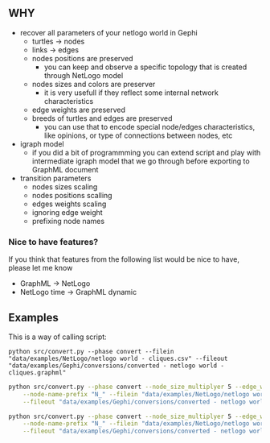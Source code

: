 ## WHY
* recover all parameters of your netlogo world in Gephi
    * turtles -> nodes
    * links -> edges
    * nodes positions are preserved
        * you can keep and observe a specific topology that is created through NetLogo model
    * nodes sizes and colors are preserver
        * it is very usefull if they reflect some internal network characteristics
    * edge weights are preserved
    * breeds of turtles and edges are preserved
        * you can use that to encode special node/edges characteristics, like opinions, or type of connections between nodes, etc
* igraph model
    * if you did a bit of programmming you can extend script and play with intermediate igraph model that we go through before exporting to GraphML document
* transition parameters
    * nodes sizes scaling
    * nodes positions scalling
    * edges weights scaling
    * ignoring edge weight
    * prefixing node names

### Nice to have features?
If you think that features from the following list would be nice to have, please let me know
* GraphML -> NetLogo
* NetLogo time -> GraphML dynamic

## Examples

This is a way of calling script:

`python src/convert.py --phase convert --filein "data/examples/NetLogo/netlogo world - cliques.csv" --fileout "data/examples/Gephi/conversions/converted - netlogo world - cliques.graphml"`

```bash
python src/convert.py --phase convert --node_size_multiplyer 5 --edge_weight_multiplyer 3 --edge_weight_ignore true --coord_multiplyer 10 \
    --node-name-prefix "N_" --filein "data/examples/NetLogo/netlogo world - cliques.csv" \
    --fileout "data/examples/Gephi/conversions/converted - netlogo world - cliques.graphml"
```


```bash
python src/convert.py --phase convert --node_size_multiplyer 5 --edge_weight_multiplyer 3 --edge_weight_ignore true --coord_multiplyer 10 \
    --node-name-prefix "N_" --filein "data/examples/NetLogo/netlogo world - SmallWorldWS.csv" \
    --fileout "data/examples/Gephi/conversions/converted - netlogo world - SmallWorldWS.graphml"
```